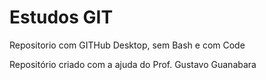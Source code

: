 # Estudos GIT
 Repositorio com GITHub Desktop, sem Bash e com Code

 Repositório criado com a ajuda do Prof. Gustavo Guanabara
